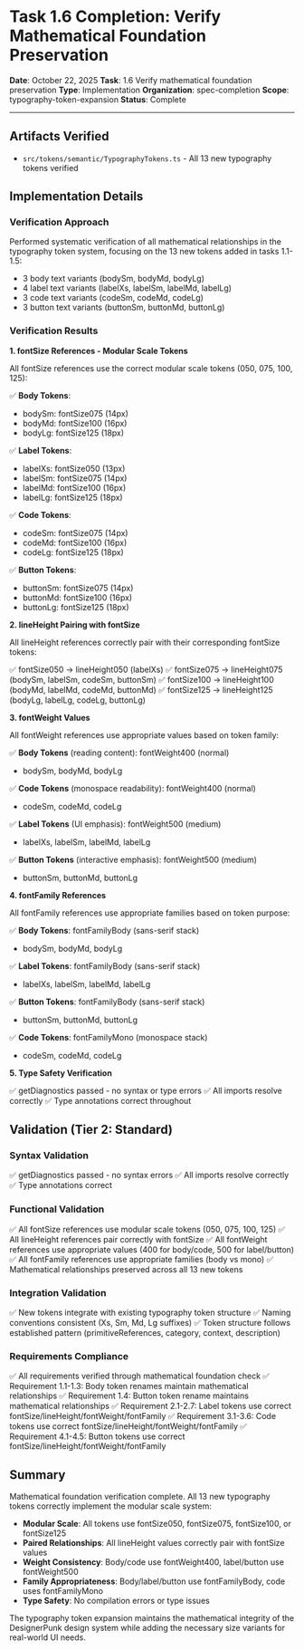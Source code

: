 # Task 1.6 Completion: Verify Mathematical Foundation Preservation

**Date**: October 22, 2025
**Task**: 1.6 Verify mathematical foundation preservation
**Type**: Implementation
**Organization**: spec-completion
**Scope**: typography-token-expansion
**Status**: Complete

---

## Artifacts Verified

- `src/tokens/semantic/TypographyTokens.ts` - All 13 new typography tokens verified

## Implementation Details

### Verification Approach

Performed systematic verification of all mathematical relationships in the typography token system, focusing on the 13 new tokens added in tasks 1.1-1.5:
- 3 body text variants (bodySm, bodyMd, bodyLg)
- 4 label text variants (labelXs, labelSm, labelMd, labelLg)
- 3 code text variants (codeSm, codeMd, codeLg)
- 3 button text variants (buttonSm, buttonMd, buttonLg)

### Verification Results

**1. fontSize References - Modular Scale Tokens**

All fontSize references use the correct modular scale tokens (050, 075, 100, 125):

✅ **Body Tokens**:
- bodySm: fontSize075 (14px)
- bodyMd: fontSize100 (16px)
- bodyLg: fontSize125 (18px)

✅ **Label Tokens**:
- labelXs: fontSize050 (13px)
- labelSm: fontSize075 (14px)
- labelMd: fontSize100 (16px)
- labelLg: fontSize125 (18px)

✅ **Code Tokens**:
- codeSm: fontSize075 (14px)
- codeMd: fontSize100 (16px)
- codeLg: fontSize125 (18px)

✅ **Button Tokens**:
- buttonSm: fontSize075 (14px)
- buttonMd: fontSize100 (16px)
- buttonLg: fontSize125 (18px)

**2. lineHeight Pairing with fontSize**

All lineHeight references correctly pair with their corresponding fontSize tokens:

✅ fontSize050 → lineHeight050 (labelXs)
✅ fontSize075 → lineHeight075 (bodySm, labelSm, codeSm, buttonSm)
✅ fontSize100 → lineHeight100 (bodyMd, labelMd, codeMd, buttonMd)
✅ fontSize125 → lineHeight125 (bodyLg, labelLg, codeLg, buttonLg)

**3. fontWeight Values**

All fontWeight references use appropriate values based on token family:

✅ **Body Tokens** (reading content): fontWeight400 (normal)
- bodySm, bodyMd, bodyLg

✅ **Code Tokens** (monospace readability): fontWeight400 (normal)
- codeSm, codeMd, codeLg

✅ **Label Tokens** (UI emphasis): fontWeight500 (medium)
- labelXs, labelSm, labelMd, labelLg

✅ **Button Tokens** (interactive emphasis): fontWeight500 (medium)
- buttonSm, buttonMd, buttonLg

**4. fontFamily References**

All fontFamily references use appropriate families based on token purpose:

✅ **Body Tokens**: fontFamilyBody (sans-serif stack)
- bodySm, bodyMd, bodyLg

✅ **Label Tokens**: fontFamilyBody (sans-serif stack)
- labelXs, labelSm, labelMd, labelLg

✅ **Button Tokens**: fontFamilyBody (sans-serif stack)
- buttonSm, buttonMd, buttonLg

✅ **Code Tokens**: fontFamilyMono (monospace stack)
- codeSm, codeMd, codeLg

**5. Type Safety Verification**

✅ getDiagnostics passed - no syntax or type errors
✅ All imports resolve correctly
✅ Type annotations correct throughout

## Validation (Tier 2: Standard)

### Syntax Validation
✅ getDiagnostics passed - no syntax errors
✅ All imports resolve correctly
✅ Type annotations correct

### Functional Validation
✅ All fontSize references use modular scale tokens (050, 075, 100, 125)
✅ All lineHeight references pair correctly with fontSize
✅ All fontWeight references use appropriate values (400 for body/code, 500 for label/button)
✅ All fontFamily references use appropriate families (body vs mono)
✅ Mathematical relationships preserved across all 13 new tokens

### Integration Validation
✅ New tokens integrate with existing typography token structure
✅ Naming conventions consistent (Xs, Sm, Md, Lg suffixes)
✅ Token structure follows established pattern (primitiveReferences, category, context, description)

### Requirements Compliance
✅ All requirements verified through mathematical foundation check
✅ Requirement 1.1-1.3: Body token renames maintain mathematical relationships
✅ Requirement 1.4: Button token rename maintains mathematical relationships
✅ Requirement 2.1-2.7: Label tokens use correct fontSize/lineHeight/fontWeight/fontFamily
✅ Requirement 3.1-3.6: Code tokens use correct fontSize/lineHeight/fontWeight/fontFamily
✅ Requirement 4.1-4.5: Button tokens use correct fontSize/lineHeight/fontWeight/fontFamily

## Summary

Mathematical foundation verification complete. All 13 new typography tokens correctly implement the modular scale system:

- **Modular Scale**: All tokens use fontSize050, fontSize075, fontSize100, or fontSize125
- **Paired Relationships**: All lineHeight values correctly pair with fontSize values
- **Weight Consistency**: Body/code use fontWeight400, label/button use fontWeight500
- **Family Appropriateness**: Body/label/button use fontFamilyBody, code uses fontFamilyMono
- **Type Safety**: No compilation errors or type issues

The typography token expansion maintains the mathematical integrity of the DesignerPunk design system while adding the necessary size variants for real-world UI needs.
